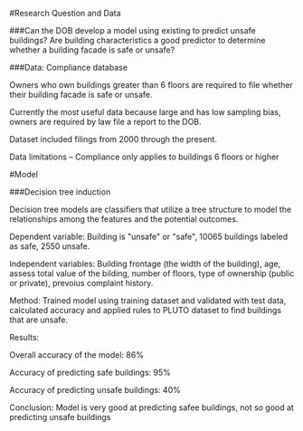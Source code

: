 #Research Question and Data

###Can the DOB develop a model using existing to predict unsafe buildings? Are building characteristics a good predictor to determine whether a building facade is safe or unsafe?

###Data: Compliance database

Owners who own buildings greater than 6 floors are required to file whether their building facade is safe or unsafe.

Currently the most useful data because large and has low sampling bias,  owners are required by law file a report to the DOB.

Dataset included filings from 2000 through the present.

Data limitations – Compliance only applies to buildings 6 floors or higher

#Model

###Decision tree induction

Decision tree models are  classifiers that utilize a tree structure to model the relationships among the features and the potential outcomes.

Dependent variable: Building is "unsafe" or "safe", 10065 buildings labeled as safe, 2550 unsafe.

Independent variables: Building frontage (the width of the building), age, assess total value of the bilding, number of floors, type of ownership (public or private), prevoius complaint history.

Method: Trained model using training dataset and validated with test data, calculated accuracy and applied rules to PLUTO dataset to find buildings that are unsafe.

Results: 

Overall accuracy of the model: 86%

Accuracy of predicting safe buildings: 95%

Accuracy of predicting unsafe buildings: 40%

Conclusion: Model is very good at predicting safee buildings, not so good at predicting unsafe buildings




